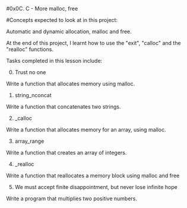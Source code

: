 #0x0C. C - More malloc, free


#Concepts expected to look at in this project:

Automatic and dynamic allocation, malloc and free.


At the end of this project, I learnt how to use the "exit", "calloc" and the "realloc" functions.


Tasks completed in this lesson include:

0. Trust no one

Write a function that allocates memory using malloc.



1. string_nconcat

Write a function that concatenates two strings.



2. _calloc

Write a function that allocates memory for an array, using malloc.


3. array_range

Write a function that creates an array of integers.



4. _realloc

Write a function that reallocates a memory block using malloc and free



5. We must accept finite disappointment, but never lose infinite hope

Write a program that multiplies two positive numbers.
